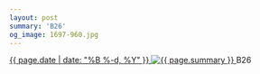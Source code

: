 ```yaml
---
layout: post
summary: 'B26'
og_image: 1697-960.jpg
---
```


<p>
 <time>
  <a href="/1697">
   {{ page.date | date: "%B %-d, %Y" }}
  </a>
 </time>
 <a href="/1697">
  <img alt="{{ page.summary }}" sizes="(min-width: 700px) 50vw, calc(100vw - 2rem)" src="{{ site.assets_url }}/1697-480.jpg" srcset="{{ site.assets_url }}/1697-240.jpg 240w, {{ site.assets_url }}/1697-480.jpg 480w, {{ site.assets_url }}/1697-720.jpg 720w, {{ site.assets_url }}/1697-960.jpg 960w"/>
 </a>
 <span>
  B26
 </span>
</p>
